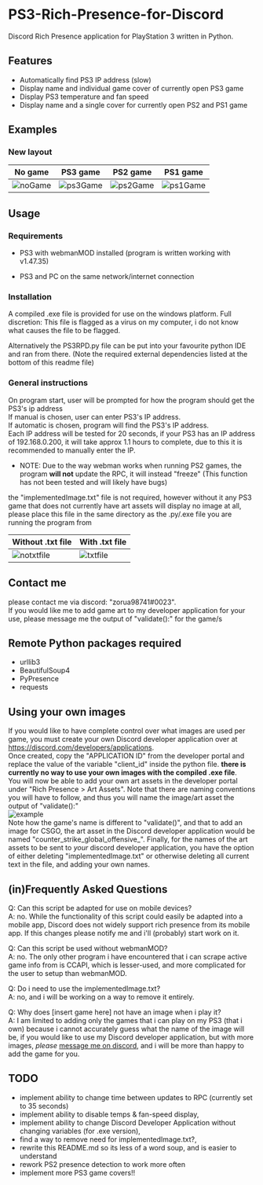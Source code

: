 # PS3-Rich-Presence-for-Discord
 
Discord Rich Presence application for PlayStation 3 written in Python.
## Features
* Automatically find PS3 IP address (slow)
* Display name and individual game cover of currently open PS3 game
* Display PS3 temperature and fan speed
* Display name and a single cover for currently open PS2 and PS1 game
 
## Examples
<!-- ### Old layout
 No game 	| 	PS3 game 	|	PS2 game 	|	PS1 game 	|
 -----------|---------------|---------------|---------------|
 ![noGame](https://imgur.com/gdAaT1F.png) | ![ps3Game](https://imgur.com/ZD1BF70.png) | ![ps2Game](https://imgur.com/n7o0msJ.png) | ![ps1Game](https://imgur.com/CYlTcm6.png)
-->
### New layout
 No game 	| 	PS3 game 	|	PS2 game 	|	PS1 game 	|
 -----------|---------------|---------------|---------------|
 ![noGame](https://i.imgur.com/lw1vMGz.png) | ![ps3Game](https://i.imgur.com/aQxcbQG.png) | ![ps2Game](https://i.imgur.com/Z5vYdog.png) | ![ps1Game](https://i.imgur.com/7qfsisz.png) |
 
## Usage

### Requirements
* PS3 with webmanMOD installed (program is written working with v1.47.35)

* PS3 and PC on the same network/internet connection

### Installation
A compiled .exe file is provided for use on the windows platform. 
Full discretion: This file is flagged as a virus on my computer, i do not know what causes the file to be flagged.

Alternatively the PS3RPD.py file can be put into your favourite python IDE and ran from there. (Note the required external dependencies listed at the bottom of this readme file)

### General instructions
On program start, user will be prompted for how the program should get the PS3's ip address <br>
If manual is chosen, user can enter PS3's IP address. <br>
If automatic is chosen, program will find the PS3's IP address. <br>
Each IP address will be tested for 20 seconds, if your PS3 has an IP address of 192.168.0.200, it will take approx 1.1 hours to complete, due to this it is recommended to manually enter the IP. <br>

* NOTE: Due to the way webman works when running PS2 games, the program __will not__ update the RPC, it will instead "freeze" (This function has not been tested and will likely have bugs)

the "implementedImage.txt" file is not required, however without it any PS3 game that does not currently have art assets will display no image at all,
please place this file in the same directory as the .py/.exe file you are running the program from

 Without .txt file 	| With .txt file |
 -------------------|----------------|
 ![notxtfile](https://imgur.com/xrkHBgC.png) | ![txtfile](https://imgur.com/LQKekql.png)

## Contact me
please contact me via discord: "zorua98741#0023". <br>
If you would like me to add game art to my developer application for your use, please message me the output of "validate():" for the game/s

## Remote Python packages required
* urllib3
* BeautifulSoup4
* PyPresence
* requests

## Using your own images
If you would like to have complete control over what images are used per game, you must create your own Discord developer application over at https://discord.com/developers/applications. <br>
Once created, copy the "APPLICATION ID" from the developer portal and replace the value of the variable "client_id" inside the python file. **there is currently no way to use your own images with the compiled .exe file**. <br>
You will now be able to add your own art assets in the developer portal under "Rich Presence > Art Assets". Note that there are naming conventions you will have to follow, and thus you will name the image/art asset the output of "validate():" <br>
 ![example](https://imgur.com/QUZ6GTq.png) <br>
Note how the game's name is different to "validate()", and that to add an image for CSGO, the art asset in the Discord developer application would be named "counter_strike_global_offensive_".
Finally, for the names of the art assets to be sent to *your* discord developer application, you have the option of either deleting "implementedImage.txt" or otherwise deleting all current text in the file, and adding your own names.

## (in)Frequently Asked Questions
Q: Can this script be adapted for use on mobile devices? <br>
A: no. While the functionality of this script could easily be adapted into a mobile app, Discord does not widely support rich presence from its mobile app. If this changes please notify me and i'll (probably) start work on it.

Q: Can this script be used without webmanMOD? <br>
A: no. The only other program i have encountered that i can scrape active game info from is CCAPI, which is lesser-used, and more complicated for the user to setup than webmanMOD.

Q: Do i need to use the implementedImage.txt? <br>
A: no, and i will be working on a way to remove it entirely.

Q: Why does [insert game here] not have an image when i play it? <br>
A: I am limited to adding only the games that i can play on my PS3 (that i own) because i cannot accurately guess what the name of the image will be, if you would like to use my Discord developer application, but with more images,
*please* [message me on discord](https://github.com/zorua98741/PS3-Rich-Presence-for-Discord#contact-me), and i will be more than happy to add the game for you.

## TODO
* implement ability to change time between updates to RPC (currently set to 35 seconds)
* implement ability to disable temps & fan-speed display,
* implement ability to change Discord Developer Application without changing variables (for .exe version),
* find a way to remove need for implementedImage.txt?,
* rewrite this README.md so its less of a word soup, and is easier to understand
* rework PS2 presence detection to work more often
* implement more PS3 game covers!!

